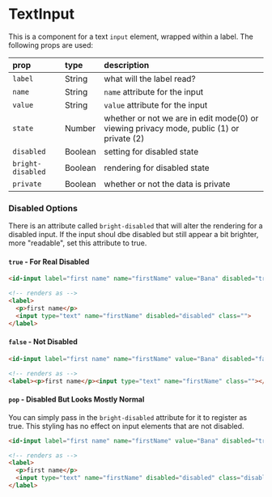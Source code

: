 # TextInput

This is a component for a text `input` element, wrapped within a label. The following props are used:

| prop | type | description |
| :--- | :--- | :--- |
| `label` | String | what will the label read? |
| `name` | String | `name` attribute for the input |
| `value` | String | `value` attribute for the input |
| `state` | Number | whether or not we are in edit mode(0) or viewing privacy mode, public (1) or private (2) |
| `disabled` | Boolean | setting for disabled state |
| `bright-disabled` | Boolean | rendering for disabled state |
| `private` | Boolean | whether or not the data is private |

### Disabled Options

There is an attribute called `bright-disabled` that will alter the rendering for a disabled input. If the input shoul dbe disabled but still appear a bit brighter, more "readable", set this attribute to true.

#### `true` - For Real Disabled

``` html
<id-input label="first name" name="firstName" value="Bana" disabled="true"></id-input>

<!-- renders as -->
<label>
  <p>first name</p>
  <input type="text" name="firstName" disabled="disabled" class="">
</label>
```

#### `false` - Not Disabled

``` html
<id-input label="first name" name="firstName" value="Bana" disabled="false"></id-input>

<!-- renders as -->
<label><p>first name</p><input type="text" name="firstName" class=""></label>
```

#### `pop` - Disabled But Looks Mostly Normal

You can simply pass in the `bright-disabled` attribute for it to register as true. This styling has no effect on input elements that are not disabled.

``` html
<id-input label="first name" name="firstName" value="Bana" disabled="true" bright-disabled></id-input>

<!-- renders as -->
<label>
  <p>first name</p>
  <input type="text" name="firstName" disabled="disabled" class="disabled-but-bright">
</label>
```
